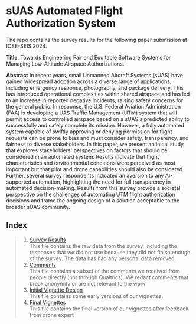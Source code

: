 # sUAS Automated Flight Authorization System
The repo contains the survey results for the following paper submission at ICSE-SEIS 2024.

**Title**: Towards Engineering Fair and Equitable Software Systems for Managing Low-Altitude Airspace Authorizations.

**Abstract** In recent years, small Unmanned Aircraft Systems (sUAS) have gained widespread adoption across a diverse range of applications, including emergency response, photography, and package delivery. This has introduced operational complexities within shared airspace and has led to an increase in reported negative incidents, raising safety concerns for the general public. In response, the U.S. Federal Aviation Administration (FAA) is developing a UAS Traffic Management (UTM) system that will permit access to controlled airspace based on a sUAS's predicted ability to successfully and safely complete its mission. However, a fully automated system capable of swiftly approving or denying permission for flight requests can be prone to bias and must consider safety, transparency, and fairness to diverse stakeholders. In this paper, we present an initial study that explores stakeholders' perspectives on factors that should be considered in an automated system. Results indicate that flight characteristics and environmental conditions were perceived as most important but that pilot and drone capabilities should also be considered.
Further, several survey respondents indicated an aversion to any AI-supported automation, highlighting the need for full transparency in automated decision-making. Results from this survey provide a societal perspective on the challenges of automating UTM flight authorization decisions and frame the ongoing design of a solution acceptable to the broader sUAS community.

## Index

> 1. [Survey Results](https://github.com/michaelchristopherhunter/DroneSurvey2023/blob/main/20230915_Survey_Responses_Public.csv) <br>
     This file contains the raw data from the survey, including  the responses that we did not use because they did not finish enough of the survey. The data has had any personal data removed.<br>
> 2. [Comments](https://github.com/michaelchristopherhunter/DroneSurvey2023/blob/main/Comments_only.txt) <br>
     This file contains a subset of the comments we received from people directly (not through Qualtrics). We redact comments that break anonymity or are not relevant to the work. 
> 4. [Initial Vignette Design](https://github.com/michaelchristopherhunter/DroneSurvey2023/blob/main/Dronas_early_draft.pdf)  <br>
     This file contains some early versions of our vignettes.
> 5. [Final Vignettes](https://github.com/michaelchristopherhunter/DroneSurvey2023/blob/main/Dronas_vignettes.pdf) <br>
     This file contains the final version of our vignettes after feedback from drone expert 
